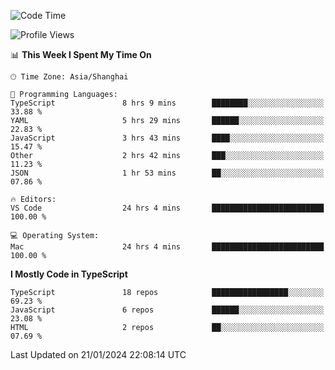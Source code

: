 <!--START_SECTION:waka-->
![Code Time](http://img.shields.io/badge/Code%20Time-5%2C736%20hrs%2032%20mins-blue)

![Profile Views](http://img.shields.io/badge/Profile%20Views-0-blue)

📊 **This Week I Spent My Time On** 

```text
🕑︎ Time Zone: Asia/Shanghai

💬 Programming Languages: 
TypeScript               8 hrs 9 mins        ████████░░░░░░░░░░░░░░░░░   33.88 % 
YAML                     5 hrs 29 mins       ██████░░░░░░░░░░░░░░░░░░░   22.83 % 
JavaScript               3 hrs 43 mins       ████░░░░░░░░░░░░░░░░░░░░░   15.47 % 
Other                    2 hrs 42 mins       ███░░░░░░░░░░░░░░░░░░░░░░   11.23 % 
JSON                     1 hr 53 mins        ██░░░░░░░░░░░░░░░░░░░░░░░   07.86 % 

🔥 Editors: 
VS Code                  24 hrs 4 mins       █████████████████████████   100.00 % 

💻 Operating System: 
Mac                      24 hrs 4 mins       █████████████████████████   100.00 % 
```

**I Mostly Code in TypeScript** 

```text
TypeScript               18 repos            █████████████████░░░░░░░░   69.23 % 
JavaScript               6 repos             ██████░░░░░░░░░░░░░░░░░░░   23.08 % 
HTML                     2 repos             ██░░░░░░░░░░░░░░░░░░░░░░░   07.69 % 
```




 Last Updated on 21/01/2024 22:08:14 UTC
<!--END_SECTION:waka-->
